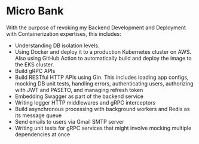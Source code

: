 # Micro Bank
With the purpose of revoking my Backend Development and Deployment with Containerization expertises, this includes:
- Understanding DB isolation levels.
- Using Docker and deploy it to a production Kubernetes cluster on AWS. Also using GitHub Action to automatically build and deploy the image to the EKS cluster.
- Build gRPC APIs
- Build RESTful HTTP APIs using Gin. This includes loading app configs, mocking DB unit tests, handling errors, authenticating users, authorizing with JWT and PASETO, and managing refresh token
- Embedding Swagger as part of the backend service
- Writing logger HTTP middlewares and gRPC interceptors
- Build asynchronous processing with background workers and Redis as its message queue
- Send emails to users via Gmail SMTP server
- Writing unit tests for gRPC services that might involve mocking multiple dependencies at once
